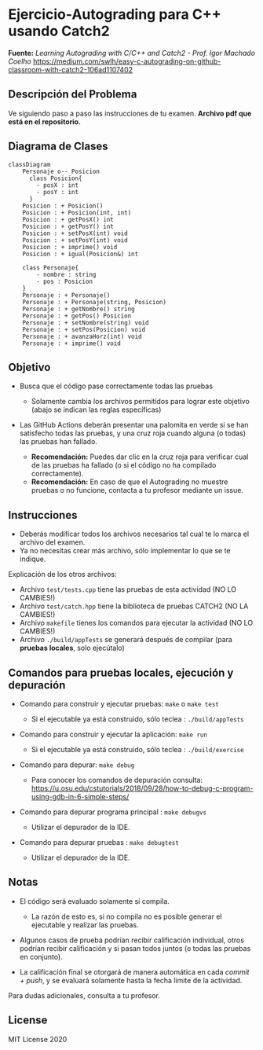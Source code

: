 # Ejercicio-Autograding para C++ usando Catch2

**Fuente:** *Learning Autograding with C/C++ and Catch2 - Prof. Igor Machado Coelho* 
https://medium.com/swlh/easy-c-autograding-on-github-classroom-with-catch2-106ad1107402

## Descripción del Problema

Ve siguiendo paso a paso las instrucciones de tu examen. **Archivo pdf que está en el repositorio.**

## Diagrama de Clases

```mermaid
classDiagram
    Personaje o-- Posicion
      class Posicion{
        - posX : int
        - posY : int
      }
    Posicion : + Posicion()
    Posicion : + Posicion(int, int)
    Posicion : + getPosX() int
    Posicion : + getPosY() int
    Posicion : + setPosX(int) void
    Posicion : + setPosY(int) void
    Posicion : + imprime() void
    Posicion : + igual(Posicion&) int

    class Personaje{
        - nombre : string
        - pos : Posicion
    }
    Personaje : + Personaje()
    Personaje : + Personaje(string, Posicion)
    Personaje : + getNombre() string
    Personaje : + getPos() Posicion
    Personaje : + setNombre(string) void
    Personaje : + setPos(Posicion) void
    Personaje : + avanzaHorz(int) void
    Personaje : + imprime() void
```


## Objetivo

- Busca que el código pase correctamente todas las pruebas
   * Solamente cambia los archivos permitidos para lograr este objetivo (abajo se indican las reglas específicas)
   
- Las GitHub Actions deberán presentar una palomita en verde si se han satisfecho todas las pruebas, y una cruz roja cuando alguna (o todas) las pruebas han fallado.
   * **Recomendación:** Puedes dar clic en la cruz roja para verificar cual de las pruebas ha fallado (o si el código no ha compilado correctamente).
   * **Recomendación:** En caso de que el Autograding no muestre pruebas o no funcione, contacta a tu profesor mediante un issue.

## Instrucciones

- Deberás modificar todos los archivos necesarios tal cual te lo marca el archivo del examen.
- Ya no necesitas crear más archivo, sólo implementar lo que se te indique.

Explicación de los otros archivos:
- Archivo `test/tests.cpp` tiene las pruebas de esta actividad (NO LO CAMBIES!)
- Archivo `test/catch.hpp` tiene la biblioteca de pruebas  CATCH2 (NO LA CAMBIES!)
- Archivo `makefile` tienes los comandos para ejecutar la actividad (NO LO CAMBIES!)
- Archivo  `./build/appTests` se generará después de compilar (para **pruebas locales**, solo ejecútalo)

## Comandos para pruebas locales, ejecución y depuración

- Comando para construir y ejecutar pruebas: `make` o `make test`
    * Si el ejecutable ya está construido, sólo teclea : `./build/appTests`

- Comando para construir y ejecutar la aplicación: `make run` 
    * Si el ejecutable ya está construido, sólo teclea : `./build/exercise`

- Comando para depurar: `make debug`
    * Para conocer los comandos de depuración consulta:
     https://u.osu.edu/cstutorials/2018/09/28/how-to-debug-c-program-using-gdb-in-6-simple-steps/
     
- Comando para depurar programa principal : `make debugvs` 
    * Utilizar el depurador de la IDE.     

- Comando para depurar pruebas : `make debugtest` 
    * Utilizar el depurador de la IDE.     

## Notas

- El código será evaluado solamente si compila.
   * La razón de esto es, si no compila no es posible generar el ejecutable y realizar las pruebas.

- Algunos casos de prueba podrían recibir calificación individual, otros podrían recibir calificación y si pasan todos juntos (o todas las pruebas en conjunto).

- La calificación final se otorgará de manera automática en cada *commit + push*, y se evaluará solamente hasta la fecha limite de la actividad.

Para dudas adicionales, consulta a tu profesor.

## License

MIT License 2020